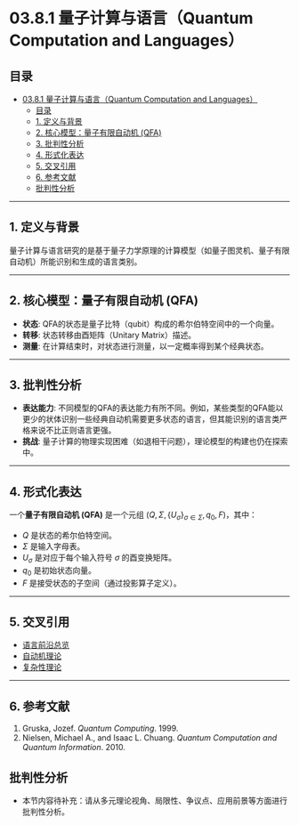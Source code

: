 # 03.8.1 量子计算与语言（Quantum Computation and Languages）

## 目录

- [03.8.1 量子计算与语言（Quantum Computation and Languages）](#0381-量子计算与语言quantum-computation-and-languages)
  - [目录](#目录)
  - [1. 定义与背景](#1-定义与背景)
  - [2. 核心模型：量子有限自动机 (QFA)](#2-核心模型量子有限自动机-qfa)
  - [3. 批判性分析](#3-批判性分析)
  - [4. 形式化表达](#4-形式化表达)
  - [5. 交叉引用](#5-交叉引用)
  - [6. 参考文献](#6-参考文献)
  - [批判性分析](#批判性分析)

---

## 1. 定义与背景

量子计算与语言研究的是基于量子力学原理的计算模型（如量子图灵机、量子有限自动机）所能识别和生成的语言类别。

---

## 2. 核心模型：量子有限自动机 (QFA)

- **状态**: QFA的状态是量子比特（qubit）构成的希尔伯特空间中的一个向量。
- **转移**: 状态转移由酉矩阵（Unitary Matrix）描述。
- **测量**: 在计算结束时，对状态进行测量，以一定概率得到某个经典状态。

---

## 3. 批判性分析

- **表达能力**: 不同模型的QFA的表达能力有所不同。例如，某些类型的QFA能以更少的状体识别一些经典自动机需要更多状态的语言，但其能识别的语言类严格来说不比正则语言更强。
- **挑战**: 量子计算的物理实现困难（如退相干问题），理论模型的构建也仍在探索中。

---

## 4. 形式化表达

一个**量子有限自动机 (QFA)** 是一个元组 $(Q, \Sigma, \{U_\sigma\}_{\sigma \in \Sigma}, q_0, F)$，其中：

- $Q$ 是状态的希尔伯特空间。
- $\Sigma$ 是输入字母表。
- $U_\sigma$ 是对应于每个输入符号 $\sigma$ 的酉变换矩阵。
- $q_0$ 是初始状态向量。
- $F$ 是接受状态的子空间（通过投影算子定义）。

---

## 5. 交叉引用

- [语言前沿总览](README.md)
- [自动机理论](README.md)
- [复杂性理论](README.md)

---

## 6. 参考文献

1. Gruska, Jozef. *Quantum Computing*. 1999.
2. Nielsen, Michael A., and Isaac L. Chuang. *Quantum Computation and Quantum Information*. 2010.

## 批判性分析

- 本节内容待补充：请从多元理论视角、局限性、争议点、应用前景等方面进行批判性分析。
